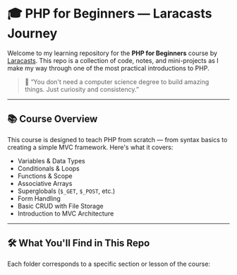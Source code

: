 # 🎓 PHP for Beginners — Laracasts Journey

Welcome to my learning repository for the **PHP for Beginners** course by [Laracasts](https://laracasts.com/series/php-for-beginners-2023-edition). This repo is a collection of code, notes, and mini-projects as I make my way through one of the most practical introductions to PHP.

> 🚀 “You don't need a computer science degree to build amazing things. Just curiosity and consistency.”

---

## 📚 Course Overview

This course is designed to teach PHP from scratch — from syntax basics to creating a simple MVC framework. Here's what it covers:

- Variables & Data Types
- Conditionals & Loops
- Functions & Scope
- Associative Arrays
- Superglobals (`$_GET`, `$_POST`, etc.)
- Form Handling
- Basic CRUD with File Storage
- Introduction to MVC Architecture

---

## 🛠️ What You'll Find in This Repo

Each folder corresponds to a specific section or lesson of the course:

